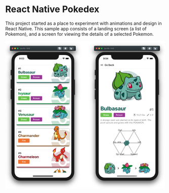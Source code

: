 # React Native Pokedex

This project started as a place to experiment with animations and design in React Native. This sample app consists of
 a landing screen (a list of Pokemon), and a screen for viewing the details of a selected Pokemon.

![Sneak peak of the app](./img/SneakPeak.png)
